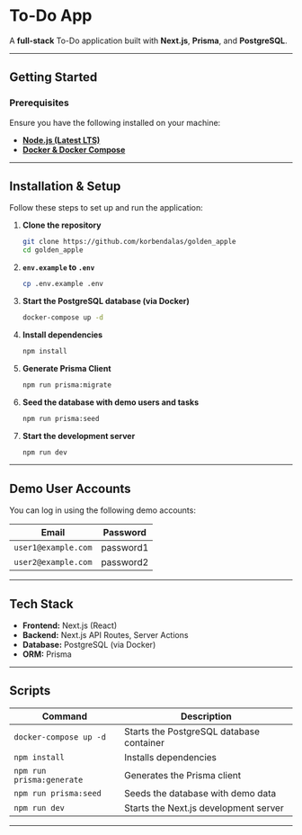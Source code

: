 #  To-Do App

A **full-stack** To-Do application built with **Next.js**, **Prisma**, and **PostgreSQL**.

---

##  Getting Started

### **Prerequisites**
Ensure you have the following installed on your machine:
- **[Node.js (Latest LTS)](https://nodejs.org/)**
- **[Docker & Docker Compose](https://www.docker.com/get-started/)**

---

## Installation & Setup

Follow these steps to set up and run the application:

1. **Clone the repository**
   ```sh
   git clone https://github.com/korbendalas/golden_apple
   cd golden_apple
   ```
2. **`env.example` to `.env`**
   ```sh
   cp .env.example .env
   ```


3. **Start the PostgreSQL database (via Docker)**
   ```sh
   docker-compose up -d
   ```

4. **Install dependencies**
   ```sh
   npm install
   ```

5. **Generate Prisma Client**
   ```sh
   npm run prisma:migrate
   ```

6. **Seed the database with demo users and tasks**
   ```sh
   npm run prisma:seed
   ```

7. **Start the development server**
   ```sh
   npm run dev
   ```

---

##  Demo User Accounts

You can log in using the following demo accounts:

| Email               | Password  |
|---------------------|----------|
| `user1@example.com` | password1 |
| `user2@example.com` | password2 |

---

## Tech Stack

- **Frontend:** Next.js (React)
- **Backend:** Next.js API Routes, Server Actions
- **Database:** PostgreSQL (via Docker)
- **ORM:** Prisma

---

## Scripts

| Command                     | Description |
|-----------------------------|------------|
| `docker-compose up -d`      | Starts the PostgreSQL database container |
| `npm install`               | Installs dependencies |
| `npm run prisma:generate`   | Generates the Prisma client |
| `npm run prisma:seed`       | Seeds the database with demo data |
| `npm run dev`               | Starts the Next.js development server |

---

